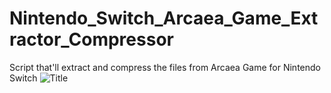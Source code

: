 # Nintendo_Switch_Arcaea_Game_Extractor_Compressor
Script that'll extract and compress the files from Arcaea Game for Nintendo Switch
![Title](https://github.com/MrVtR/Nintendo_Switch_Arcaea_Game_Extractor_Compressor/blob/main/Arcaea_output/startup/startup/title.png)

